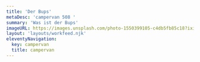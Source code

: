 ```yaml
---
title: 'Der Bups'
metaDesc: 'campervan 508 '
summary: 'Was ist der Bups'
imageURL: https://images.unsplash.com/photo-1550399105-c4db5fb85c18?ixid=MXwxMjA3fDB8MHxwaG90by1wYWdlfHx8fGVufDB8fHw%3D&ixlib=rb-1.2.1&auto=format&fit=crop&w=1351&q=80
layout: 'layouts/workfeed.njk'
eleventyNavigation:
  key: campervan
  title: campervan
---
```


